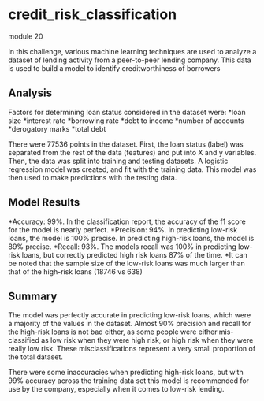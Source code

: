 # credit_risk_classification
module 20

In this challenge, various machine learning techniques are used to analyze a dataset of lending activity from a peer-to-peer lending company. This data is used to build a model to identify creditworthiness of borrowers

## Analysis

Factors for determining loan status considered in the dataset were:
*loan size
*interest rate
*borrowing rate
*debt to income
*number of accounts
*derogatory marks
*total debt

There were 77536 points in the dataset. First, the loan status (label) was separated from the rest of the data (features) and put into X and y variables. Then, the data was split into training and testing datasets. A logistic regression model was created, and fit with the training data. This model was then used to make predictions with the testing data. 

## Model Results

*Accuracy: 99%. In the classification report, the accuracy of the f1 score for the model is nearly perfect. 
*Precision: 94%. In predicting low-risk loans, the model is 100% precise. In predicting high-risk loans, the model is 89% precise. 
*Recall: 93%. The models recall was 100% in predicting low-risk loans, but correctly predicted high risk loans 87% of the time.
*It can be noted that the sample size of the low-risk loans was much larger than that of the high-risk loans (18746 vs 638)
## Summary

The model was perfectly accurate in predicting low-risk loans, which were a majority of the values in the dataset. Almost 90% precision and recall for the high-risk loans is not bad either, as some people were either mis-classified as low risk when they were high risk, or high risk when they were really low risk. These misclassifications represent a very small proportion of the total dataset. 

There were some inaccuracies when predicting high-risk loans, but with 99% accuracy across the training data set this model is recommended for use by the company, especially when it comes to low-risk lending.